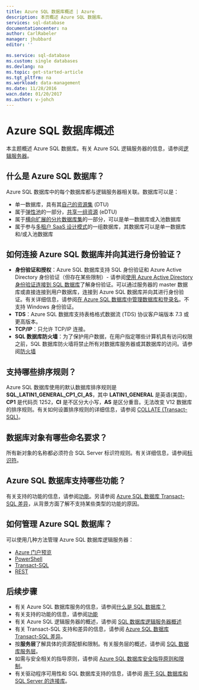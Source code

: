 ```yaml
---
title: Azure SQL 数据库概述 | Azure
description: 本页概述 Azure SQL 数据库。
services: sql-database
documentationcenter: na
author: CarlRabeler
manager: jhubbard
editor: ''

ms.service: sql-database
ms.custom: single databases
ms.devlang: na
ms.topic: get-started-article
ms.tgt_pltfrm: na
ms.workload: data-management
ms.date: 11/28/2016
wacn.date: 01/20/2017
ms.author: v-johch
---
```


# Azure SQL 数据库概述
本主题概述 Azure SQL 数据库。有关 Azure SQL 逻辑服务器的信息，请参阅[逻辑服务器](./sql-database-server-overview.md)。

## 什么是 Azure SQL 数据库？
Azure SQL 数据库中的每个数据库都与逻辑服务器相关联。数据库可以是：

- 单一数据库，具有其[自己的资源集](./sql-database-what-is-a-dtu.md#what-are-database-transaction-units-dtus) (DTU)
- 属于[弹性池](./sql-database-elastic-pool.md)的一部分，[共享一组资源](./sql-database-what-is-a-dtu.md#what-are-elastic-database-transaction-units-edtus) (eDTU)
- 属于[横向扩展的分片数据库集](./sql-database-elastic-scale-introduction.md#horizontal-and-vertical-scaling)的一部分，可以是单一数据库或入池数据库
- 属于参与[多租户 SaaS 设计模式](./sql-database-design-patterns-multi-tenancy-saas-applications.md)的一组数据库，其数据库可以是单一数据库和/或入池数据库

## 如何连接 Azure SQL 数据库并向其进行身份验证？

- **身份验证和授权**：Azure SQL 数据库支持 SQL 身份验证和 Azure Active Directory 身份验证（但存在某些限制）- 请参阅[使用 Azure Active Directory 身份验证连接到 SQL 数据库](./sql-database-aad-authentication.md)了解身份验证。可以通过服务器的 master 数据库或直接连接到用户数据库，连接到 Azure SQL 数据库并向其进行身份验证。有关详细信息，请参阅[在 Azure SQL 数据库中管理数据库和登录名](./sql-database-manage-logins.md)。不支持 Windows 身份验证。
- **TDS**：Azure SQL 数据库支持表格格式数据流 (TDS) 协议客户端版本 7.3 或更高版本。
- **TCP/IP**：只允许 TCP/IP 连接。
- **SQL 数据库防火墙**：为了保护用户数据，在用户指定哪些计算机具有访问权限之前，SQL 数据库防火墙将禁止所有对数据库服务器或其数据库的访问。请参阅[防火墙](./sql-database-firewall-configure.md)

## 支持哪些排序规则？
Azure SQL 数据库使用的默认数据库排序规则是 **SQL\_LATIN1\_GENERAL\_CP1\_CI\_AS**，其中 **LATIN1\_GENERAL** 是英语(美国)，**CP1** 是代码页 1252，**CI** 是不区分大小写，**AS** 是区分重音。无法改变 V12 数据库的排序规则。有关如何设置排序规则的详细信息，请参阅 [COLLATE (Transact-SQL)](https://msdn.microsoft.com/zh-cn/library/ms184391.aspx)。

## 数据库对象有哪些命名要求？

所有新对象的名称都必须符合 SQL Server 标识符规则。有关详细信息，请参阅[标识符](https://msdn.microsoft.com/zh-cn/library/ms175874.aspx)。

## Azure SQL 数据库支持哪些功能？

有关支持的功能的信息，请参阅[功能](./sql-database-features.md)。另请参阅 [Azure SQL 数据库 Transact-SQL 差异](./sql-database-transact-sql-information.md)，从背景方面了解不支持某些类型的功能的原因。

## 如何管理 Azure SQL 数据库？

可以使用几种方法管理 Azure SQL 数据库逻辑服务器：

- [Azure 门户预览](./sql-database-manage-portal.md)
- [PowerShell](./sql-database-manage-powershell.md)
- [Transact-SQL](./sql-database-manage-azure-ssms.md)
- [REST](https://docs.microsoft.com/rest/api/sql/)

## 后续步骤

- 有关 Azure SQL 数据库服务的信息，请参阅[什么是 SQL 数据库？](./sql-database-technical-overview.md)
- 有关支持的功能的信息，请参阅[功能](./sql-database-features.md)
- 有关 Azure SQL 逻辑服务器的概述，请参阅 [SQL 数据库逻辑服务器概述](./sql-database-server-overview.md)
- 有关 Transact-SQL 支持和差异的信息，请参阅 [Azure SQL 数据库 Transact-SQL 差异](./sql-database-transact-sql-information.md)。
- 按**服务层**了解具体的资源配额和限制。有关服务层的概述，请参阅 [SQL 数据库服务层](./sql-database-service-tiers.md)。
- 如需与安全相关的指导原则，请参阅 [Azure SQL 数据库安全指导原则和限制](./sql-database-security-guidelines.md)。
- 有关驱动程序可用性和 SQL 数据库支持的信息，请参阅 [用于 SQL 数据库和 SQL Server 的连接库](./sql-database-libraries.md)。

<!---HONumber=Mooncake_0116_2017-->